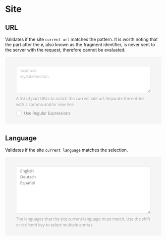 # Site

## URL

Validates if the site `current url` matches the pattern. It is worth noting that the part after the `#`, also known as the fragment identifier, is never sent to the server with the request, therefore cannot be evaluated.

![Url Rule](./assets/rule-url.png)

## Language

Validates if the site `current language` matches the selection.

![Language Rule](./assets/rule-language.png)
